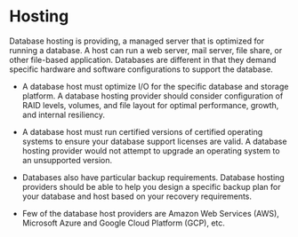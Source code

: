 # Hosting

Database hosting is providing, a managed server that is optimized for running a database. A host can run a web server, mail server, file share, or other file-based application. Databases are different in that they demand specific hardware and software configurations to support the database.
  - A database host must optimize I/O for the specific database and storage platform. A database hosting provider should consider configuration of RAID levels, volumes, and file layout for optimal performance, growth, and internal resiliency.

  - A database host must run certified versions of certified operating systems to ensure your database support licenses are valid. A database hosting provider would not attempt to upgrade an operating system to an unsupported version.

  - Databases also have particular backup requirements. Database hosting providers should be able to help you design a specific backup plan for your database and host based on your recovery requirements.

  - Few of the database host providers are Amazon Web Services (AWS), Microsoft Azure and Google Cloud Platform (GCP), etc.